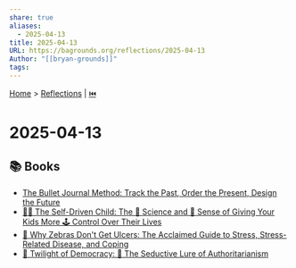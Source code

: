 ```yaml
---
share: true
aliases:
  - 2025-04-13
title: 2025-04-13
URL: https://bagrounds.org/reflections/2025-04-13
Author: "[[bryan-grounds]]"
tags: 
---
```

[Home](../index.md) > [Reflections](./index.md) | [⏮️](./2025-04-12.md)  
# 2025-04-13  
## 📚 Books  
- [The Bullet Journal Method: Track the Past, Order the Present, Design the Future](../books/the-bullet-journal-method.md)  
- [👨‍🚀 The Self-Driven Child: The 🔬 Science and 🤔 Sense of Giving Your Kids More 🕹️ Control Over Their Lives](../books/the-self-driven-child.md)  
- [🦓 Why Zebras Don't Get Ulcers: The Acclaimed Guide to Stress, Stress-Related Disease, and Coping](../books/why-zebras-dont-get-ulcers.md)  
- [🥀 Twilight of Democracy: 🐍 The Seductive Lure of Authoritarianism](../books/twilight-of-democracy.md)  
